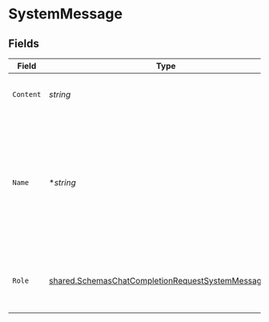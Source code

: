 # SystemMessage


## Fields

| Field                                                                                                                               | Type                                                                                                                                | Required                                                                                                                            | Description                                                                                                                         |
| ----------------------------------------------------------------------------------------------------------------------------------- | ----------------------------------------------------------------------------------------------------------------------------------- | ----------------------------------------------------------------------------------------------------------------------------------- | ----------------------------------------------------------------------------------------------------------------------------------- |
| `Content`                                                                                                                           | *string*                                                                                                                            | :heavy_check_mark:                                                                                                                  | The contents of the system message.                                                                                                 |
| `Name`                                                                                                                              | **string*                                                                                                                           | :heavy_minus_sign:                                                                                                                  | An optional name for the participant. Provides the model information to differentiate between participants of the same role.        |
| `Role`                                                                                                                              | [shared.SchemasChatCompletionRequestSystemMessageRole](../../../pkg/models/shared/schemaschatcompletionrequestsystemmessagerole.md) | :heavy_check_mark:                                                                                                                  | The role of the messages author, in this case `system`.                                                                             |